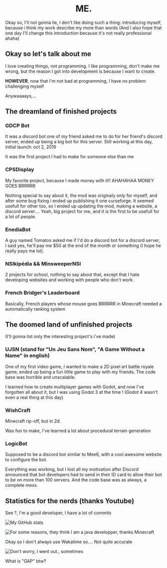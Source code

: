 # <div align="center">ME.</div>

Okay so, I'll not gonna lie, I don't like doing such a thing: introducing myself, because i think my work describe my more than words
(And I also hope that one day I'll change this introduction because it's not really professional ahaha)

## Okay so let's talk about me
I love creating things, not programming. I like programming, don't make me wrong, but the reason I got into development is because I want to create.

**HOWEVER**, now that I'm not bad at programming, I have no problem challenging myself

Anywaaaays,...

## The dreamland of finished projects

### GDCP Bot

It was a discord bot one of my friend asked me to do for her friend's discord server, ended up being a big bot for this server. Still working at this day, initial launch: oct 2, 2019

It was the first project I had to make for someone else than me

### CPSDisplay

My favorite project, because I made money with it!! AHAHAHAA MONEY GOES BRRRRR

Nothing special to say about it, the mod was originaly only for myself, and after some bug fixing i ended up publishing it one curseforge. It seemed usefull for other too, so I ended up updating the mod, making a website, a discord server.... Yeah, big project for me, and it is the first to be usefull for a lot of people.

### EnediaBot

A guy named Tomatos asked me if I'd do a discord bot for a discord server, I said yes, he'll pay me $50 at the end of the month or something (I hope he really pays me lol).

### NSIkipédia && MinsweeperNSI

2 projects for school, nothing to say about that, except that I hate developing websites and working with people who don't work.

### French Bridger's Leaderboard

Basically, French players whose mouse goes BRRRRR in Minecraft needed a automatically ranking system

## The doomed land of unfinished projects
(I'll gonna list only the interesting project's i've made)

### UJSN (stand for "Un Jeu Sans Nom", "A Game Without a Name" in english)

One of my first video game, I wanted to make a 2D pixel art battle royale game, ended up being a fun little game to play with my friends. The code base was horrible and unscalable.

I learned how to create multiplayer games with Godot, and now I've forgotten all about it, but I was using Godot 3 at the time ! (Godot 4 wasn't even a real thing at this day)

### WishCraft

Minecraft rip-off, but in 2d.

Was fun to make, I've learned a lot about procedural terrain generation

### LogicBot

Supposed to be a discord bot similar to Mee6, with a cool awesome website to configure the bot.

Everything was working, but I lost all my motivation after Discord announced that bot developers had to send in their ID card to allow their bot to be on more than 100 servers. And the code base was as always, a complete mess.

## Statistics for the nerds (thanks Youtube)
See ?, I'm a good developer, I have a lot of commits

![My GitHub stats](https://github-readme-stats.vercel.app/api?username=dams4k&show_icons=true)

![For some reasons, they think I am a java developper, thanks Minecraft](https://github-readme-stats.vercel.app/api/top-langs/?username=dams4k)

Okay so I don't always use Wakatime so.... Not quite accurate

![Don't worry, I went out., sometimes](https://github-readme-stats.vercel.app/api/wakatime?username=Dams4K)

What is "GAP" btw?
